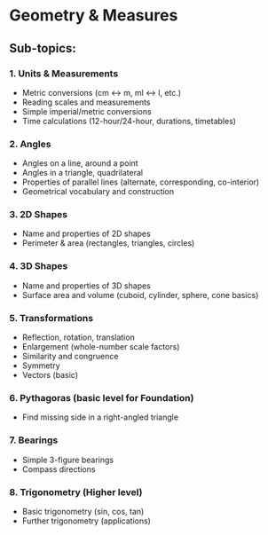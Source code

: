 # Geometry & Measures

## Sub-topics:

### 1. Units & Measurements
- Metric conversions (cm ↔ m, ml ↔ l, etc.)
- Reading scales and measurements
- Simple imperial/metric conversions
- Time calculations (12-hour/24-hour, durations, timetables)

### 2. Angles
- Angles on a line, around a point
- Angles in a triangle, quadrilateral
- Properties of parallel lines (alternate, corresponding, co-interior)
- Geometrical vocabulary and construction

### 3. 2D Shapes
- Name and properties of 2D shapes
- Perimeter & area (rectangles, triangles, circles)

### 4. 3D Shapes
- Name and properties of 3D shapes
- Surface area and volume (cuboid, cylinder, sphere, cone basics)

### 5. Transformations
- Reflection, rotation, translation
- Enlargement (whole-number scale factors)
- Similarity and congruence
- Symmetry
- Vectors (basic)

### 6. Pythagoras (basic level for Foundation)
- Find missing side in a right-angled triangle

### 7. Bearings
- Simple 3-figure bearings
- Compass directions

### 8. Trigonometry (Higher level)
- Basic trigonometry (sin, cos, tan)
- Further trigonometry (applications)